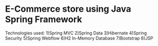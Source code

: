 # E-Commerce store using Java Spring Framework

Technologies used:
1)Spring MVC
2)Spring Data
3)Hibernate
4)Spring Security
5)Spring Webflow
6)H2 In-Memory Database
7)Bootstrap
8)JSP

